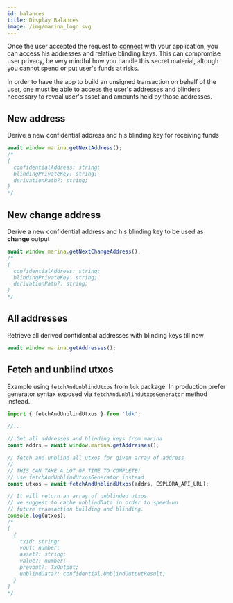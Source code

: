 ```yaml
---
id: balances
title: Display Balances
image: /img/marina_logo.svg
---
```


Once the user accepted the request to [connect](connect.md) with your application, you can access his addresses and relative blinding keys. This can compromise user privacy, be very mindful how you handle this secret material, altough you cannot spend or put user's funds at risks.

In order to have the app to build an unsigned transaction on behalf of the user, one must be able to access the user's addresses and blinders necessary to reveal user's asset and amounts held by those addresses.


## New address

Derive a new confidential address and his blinding key for receiving funds
```js
await window.marina.getNextAddress();
/*
{
  confidentialAddress: string;
  blindingPrivateKey: string;
  derivationPath?: string;
}
*/
```

## New change address

Derive a new confidential address and his blinding key to be used as **change** output
```js
await window.marina.getNextChangeAddress();
/*
{
  confidentialAddress: string;
  blindingPrivateKey: string;
  derivationPath?: string;
}
*/
```

## All addresses

Retrieve all derived confidential addresses with blinding keys till now
```js
await window.marina.getAddresses();
```


## Fetch and unblind utxos


Example using `fetchAndUnblindUtxos` from `ldk` package. In production prefer generator syntax exposed via `fetchAndUnblindUtxosGenerator` method instead.

```jsx
import { fetchAndUnblindUtxos } from 'ldk';

//...

// Get all addresses and blinding keys from marina
const addrs = await window.marina.getAddresses();

// fetch and unblind all utxos for given array of address
//
// THIS CAN TAKE A LOT OF TIME TO COMPLETE!
// use fetchAndUnblindUtxosGenerator instead
const utxos = await fetchAndUnblindUtxos(addrs, ESPLORA_API_URL);

// It will return an array of unblinded utxos
// we suggest to cache unblindData in order to speed-up
// future transaction building and blinding.
console.log(utxos);
/*
[
  {
    txid: string;
    vout: number;
    asset?: string;
    value?: number;
    prevout?: TxOutput;
    unblindData?: confidential.UnblindOutputResult;
  }
]
*/
```


